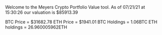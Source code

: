 Welcome to the Meyers Crypto Portfolio Value tool. 
As of 07/21/21 at 15:30:26 our valuation is $85913.39 

BTC Price = $31682.78
 ETH Price = $1941.01
BTC Holdings = 1.06BTC
 ETH holdings = 26.960005962ETH 
